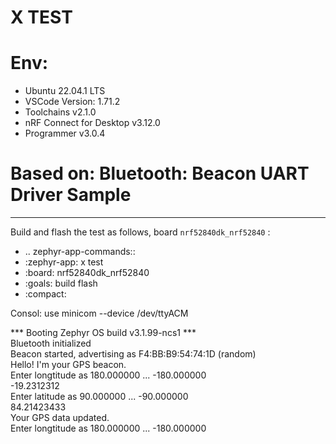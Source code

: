 # X TEST

# Env:
* Ubuntu 22.04.1 LTS
* VSCode Version: 1.71.2
* Toolchains v2.1.0
* nRF Connect for Desktop v3.12.0
* Programmer v3.0.4

# Based on: Bluetooth: Beacon UART Driver Sample
***********************************************

Build and flash the test as follows, board ``nrf52840dk_nrf52840`` :

* .. zephyr-app-commands::
*   :zephyr-app: x test
*   :board: nrf52840dk_nrf52840
*   :goals: build flash
*   :compact:

Consol: use minicom --device /dev/ttyACM<x>


*** Booting Zephyr OS build v3.1.99-ncs1  ***                                   
Bluetooth initialized                                                           
Beacon started, advertising as F4:BB:B9:54:74:1D (random)                       
Hello! I'm your GPS beacon.                                                     
Enter longtitude as 180.000000 ... -180.000000                                  
-19.2312312                                                                     
Enter latitude as 90.000000 ... -90.000000                                      
84.21423433                                                                     
Your GPS data updated.                                                          
Enter longtitude as 180.000000 ... -180.000000 

